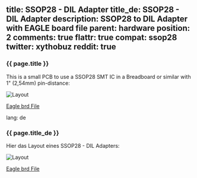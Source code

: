 title: SSOP28 - DIL Adapter
title_de: SSOP28 - DIL Adapter
description: SSOP28 to DIL Adapter with EAGLE board file
parent: hardware
position: 2
comments: true
flattr: true
compat: ssop28
twitter: xythobuz
reddit: true
---

### {{ page.title }}

This is a small PCB to use a SSOP28 SMT IC in a Breadboard or similar with 1" (2,54mm) pin-distance:

![Layout][1]

[Eagle brd File][2]

 [1]: /img/ssop28.png
 [2]: /files/ssop28.brd

lang: de

### {{ page.title_de }}

Hier das Layout eines SSOP28 - DIL Adapters:

![Layout][1]

[Eagle brd File][2]

 [1]: /img/ssop28.png
 [2]: /files/ssop28.brd